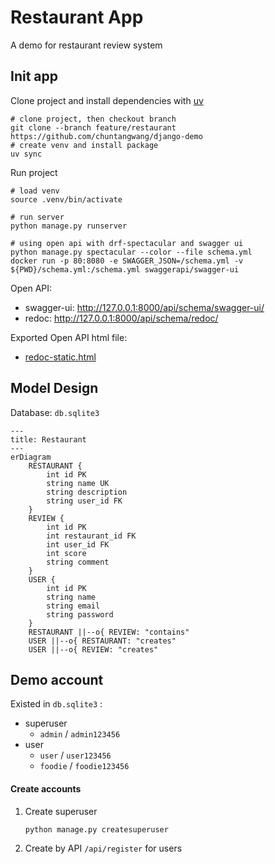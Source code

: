 # Restaurant App

A demo for restaurant review system

## Init app

Clone project and install dependencies with [uv](https://github.com/astral-sh/uv)

```shell
# clone project, then checkout branch
git clone --branch feature/restaurant https://github.com/chuntangwang/django-demo
# create venv and install package
uv sync
```

Run project

```shell
# load venv
source .venv/bin/activate

# run server
python manage.py runserver

# using open api with drf-spectacular and swagger ui
python manage.py spectacular --color --file schema.yml
docker run -p 80:8080 -e SWAGGER_JSON=/schema.yml -v ${PWD}/schema.yml:/schema.yml swaggerapi/swagger-ui
```

Open API:
* swagger-ui: http://127.0.0.1:8000/api/schema/swagger-ui/
* redoc: http://127.0.0.1:8000/api/schema/redoc/

Exported Open API html file:
* [redoc-static.html](redoc-static.html)

## Model Design

Database: `db.sqlite3`

```mermaid
---
title: Restaurant
---
erDiagram
    RESTAURANT {
        int id PK
        string name UK
        string description
        string user_id FK
    }
    REVIEW {
        int id PK
        int restaurant_id FK
        int user_id FK
        int score
        string comment
    }
    USER {
        int id PK
        string name
        string email
        string password
    }
    RESTAURANT ||--o{ REVIEW: "contains"
    USER ||--o{ RESTAURANT: "creates"
    USER ||--o{ REVIEW: "creates"
```

## Demo account

Existed in `db.sqlite3` :

* superuser
    * `admin` / `admin123456`
* user
    * `user` / `user123456`
    * `foodie` / `foodie123456`

#### Create accounts

1. Create superuser
    ```shell
    python manage.py createsuperuser
    ```
2. Create by API `/api/register` for users

